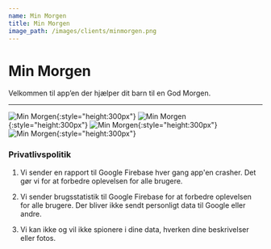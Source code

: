 ```yaml
---
name: Min Morgen
title: Min Morgen
image_path: /images/clients/minmorgen.png
---
```


# Min Morgen

Velkommen til app’en der hjælper dit barn til en God Morgen.

<div id='ibb-widget-root-878297637'></div><script>(function(t,e,i,d){var o=t.getElementById(i),n=t.createElement(e);o.style.height=90;o.style.width=728;o.style.display='inline-block';n.id='ibb-widget',n.setAttribute('src',('https:'===t.location.protocol?'https://':'http://')+d),n.setAttribute('width','728'),n.setAttribute('height','90'),n.setAttribute('frameborder','0'),n.setAttribute('scrolling','no'),o.appendChild(n)})(document,'iframe','ibb-widget-root-878297637',"banners.itunes.apple.com/banner.html?partnerId=&aId=&bt=catalog&t=catalog_white&id=878297637&c=dk&l=da-DK&w=728&h=90&store=apps");</script>

---

![Min Morgen](/images/minmorgen/mm1.png){:style="height:300px"}
![Min Morgen](/images/minmorgen/mm2.png){:style="height:300px"}
![Min Morgen](/images/minmorgen/mm3.png){:style="height:300px"}
![Min Morgen](/images/minmorgen/mm4.png){:style="height:300px"}


### Privatlivspolitik

1. Vi sender en rapport til Google Firebase hver gang app'en crasher. Det gør vi for at forbedre oplevelsen for alle brugere.

2. Vi sender brugsstatistik til Google Firebase for at forbedre oplevelsen for alle brugere. Der bliver ikke sendt personligt data til Google eller andre.

3. Vi kan ikke og vil ikke spionere i dine data, hverken dine beskrivelser eller fotos.
